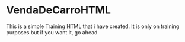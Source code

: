 # VendaDeCarroHTML
This is a simple Training HTML that i have created. It is only on training purposes but if you want it, go ahead 
